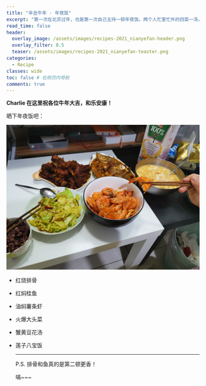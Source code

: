 ```yaml
---
title: "辛丑牛年 - 年夜饭"
excerpt: "第一次在北京过年，也是第一次自己主持一顿年夜饭。两个人忙里忙外的四菜一汤，手忙脚乱地没来得及拍制作过程。具体的菜谱会在以后补上。"
read_time: false
header:
  overlay_image: /assets/images/recipes-2021_nianyefan-header.png
  overlay_filter: 0.5
  teaser: /assets/images/recipes-2021_nianyefan-teaster.png
categories:
  - Recipe
classes: wide
toc: false # 右侧页内导航
comments: true
---
```


**Charlie 在这里祝各位牛年大吉，和乐安康！**

晒下年夜饭吧：

![recipes-2021_nianyefan-nianyefan](../assets/images/recipes-2021_nianyefan-nianyefan.jpg)

- 红烧排骨
- 红焖桂鱼
- 油焖薯条虾
- 火爆大头菜
- 蟹黄豆花汤
- 莲子八宝饭

  ---

  P.S. 排骨和鱼真的是第二顿更香！

  嗝~~~
